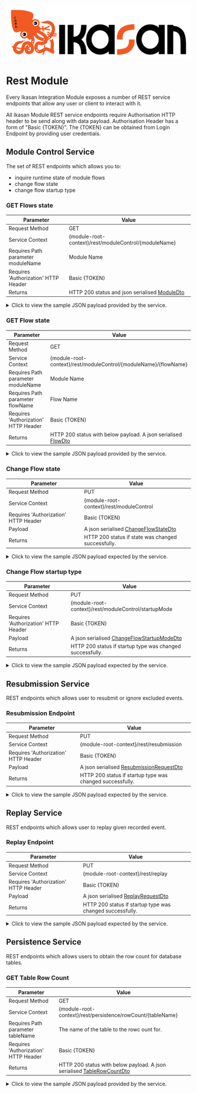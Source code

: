![Problem Domain](../../developer/docs/quickstart-images/Ikasan-title-transparent.png)
# Rest Module
Every Ikasan Integration Module exposes a number of REST service endpoints that allow any user or client to interact with it.
 
All Ikasan Module REST service endpoints require  Authorisation HTTP header to be send along with data payload. 
Authorisation Header has a form of "Basic {TOKEN}". The {TOKEN} can be obtained from Login Endpoint by
providing user credentials.


## Module Control Service
The set of REST endpoints which allows you to:
 - inquire runtime state of module flows
 - change flow state
 - change flow startup type
 
 
### GET Flows state

| Parameter | Value  | 
|--- | --- |
| Request Method | GET |
| Service Context | {module-root-context}/rest/moduleControl/{moduleName} |
| Requires Path parameter moduleName | Module Name |
| Requires 'Authorization' HTTP Header | Basic {TOKEN} |
| Returns | HTTP 200 status and  json serialised [ModuleDto](src/main/java/org/ikasan/rest/module/dto/ModuleDto.java) |
 
 <details>
    <summary>Click to view the sample JSON payload provided by the service.</summary>
<p>

````json
{
  "name": "sampleFileIntegrationModule",
  "flows": [
    {
      "name": "sourceFileFlow",
      "state": "stopped"
    },
    {
      "name": "targetFileFlow",
      "state": "stopped"
    }
  ]
}
````
</p>
</details>


### GET Flow state

| Parameter | Value  | 
|--- | --- |
| Request Method | GET |
| Service Context | {module-root-context}/rest/moduleControl/{moduleName}/{flowName} |
| Requires Path parameter moduleName | Module Name |
| Requires Path parameter flowName | Flow Name |
| Requires 'Authorization' HTTP Header | Basic {TOKEN} |
| Returns | HTTP 200 status with below payload. A json serialised [FlowDto](src/main/java/org/ikasan/rest/module/dto/FlowDto.java) |

<details>
    <summary>Click to view the sample JSON payload provided by the service.</summary>
<p>

````json
    {
      "name": "sourceFileFlow",
      "state": "stopped"
    }
````
 
</p>
</details>


### Change Flow state

| Parameter | Value  | 
|--- | --- |
| Request Method | PUT |
| Service Context | {module-root-context}/rest/moduleControl |
| Requires 'Authorization' HTTP Header | Basic {TOKEN} |
| Payload | A json serialised [ChangeFlowStateDto](src/main/java/org/ikasan/rest/module/dto/ChangeFlowStateDto.java) |
| Returns | HTTP 200 status if state was changed successfully. |

<details>
    <summary>Click to view the sample JSON payload expected by the service.</summary>
<p>

````json
    {
      "action": "start|startPause|pause|resume|stop",
      "flowName": "string",
      "moduleName": "string"
    }
````
 
</p>
</details>

### Change Flow startup type

| Parameter | Value  | 
|--- | --- |
| Request Method | PUT |
| Service Context | {module-root-context}/rest/moduleControl/startupMode |
| Requires 'Authorization' HTTP Header | Basic {TOKEN} |
| Payload | A json serialised [ChangeFlowStartupModeDto](src/main/java/org/ikasan/rest/module/dto/ChangeFlowStartupModeDto.java) |
| Returns | HTTP 200 status if startup type was changed successfully. |

<details>
    <summary>Click to view the sample JSON payload expected by the service.</summary>
<p>

````json
    {
      "comment": "This filed is mandatory when startupType=disabled",
      "flowName": "string",
      "moduleName": "string",
      "startupType": "manual|automatic|disabled"
    }
````
 
</p>
</details> 

## Resubmission Service
REST endpoints which allows user to resubmit or ignore excluded events.

### Resubmission Endpoint

| Parameter | Value  | 
|--- | --- |
| Request Method | PUT |
| Service Context | {module-root-context}/rest/resubmission |
| Requires 'Authorization' HTTP Header | Basic {TOKEN} |
| Payload | A json serialised [ResubmissionRequestDto](src/main/java/org/ikasan/rest/module/dto/ResubmissionRequestDto.java) |
| Returns | HTTP 200 status if startup type was changed successfully. |

<details>
    <summary>Click to view the sample JSON payload expected by the service.</summary>
<p>

````json
{
  "action": "resubmit|ignore",
  "errorUri": "string",
  "flowName": "string",
  "moduleName": "string"
}
````
 
</p>
</details>


## Replay Service
REST endpoints which allows user to replay given recorded event.

### Replay Endpoint

| Parameter | Value  | 
|--- | --- |
| Request Method | PUT |
| Service Context | {module-root-context}/rest/replay |
| Requires 'Authorization' HTTP Header | Basic {TOKEN} |
| Payload | A json serialised [ReplayRequestDto](src/main/java/org/ikasan/rest/module/dto/ReplayRequestDto.java) |
| Returns | HTTP 200 status if startup type was changed successfully. |

<details>
    <summary>Click to view the sample JSON payload expected by the service.</summary>
<p>

````json
{
  "action": "resubmit|ignore",
  "errorUri": "string",
  "event": "byteArray"
}
````
 
</p>
</details>

## Persistence Service
REST endpoints which allows users to obtain the row count for database tables.

### GET Table Row Count

| Parameter | Value                                                                                                                                    | 
|--- |------------------------------------------------------------------------------------------------------------------------------------------|
| Request Method | GET                                                                                                                                      |
| Service Context | {module-root-context}/rest/persistence/rowCount/{tableName}                                                                              |
| Requires Path parameter tableName | The name of the table to the rowc ount for.                                                                                              |
| Requires 'Authorization' HTTP Header | Basic {TOKEN}                                                                                                                            |
| Returns | HTTP 200 status with below payload. A json serialised [TableRowCountDto](src/main/java/org/ikasan/rest/moduleTableRowCountDto/dto/.java) |

<details>
    <summary>Click to view the sample JSON payload provided by the service.</summary>
<p>

````json
    {
      "tableName":"TableName",
      "rowCount":5
    }
````

</p>
</details>